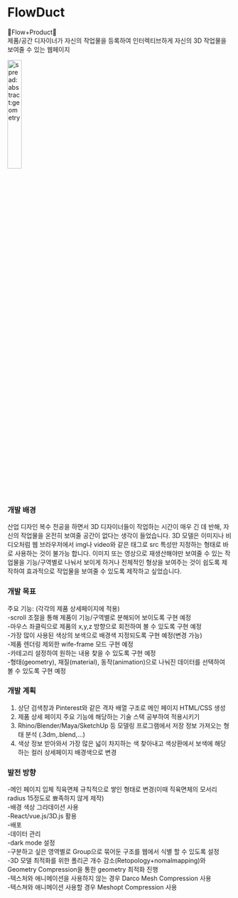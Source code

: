 # FlowDuct
🌊Flow+Product🌊<br/>
제품/공간 디자이너가 자신의 작업물을 등록하여 인터렉티브하게 자신의 3D 작업물을 보여줄 수 있는 웹페이지 <br/>

<img width="25%" alt="spread:abstract:geometry" src="https://user-images.githubusercontent.com/76935187/185689081-ae148980-6281-4d33-b6d2-4a1e1425c0df.png">

### 개발 배경
산업 디자인 복수 전공을 하면서 3D 디자이너들이 작업하는 시간이 매우 긴 데 반해, 자신의 작업물을 온전히 보여줄 공간이 없다는 생각이 들었습니다. 3D 모델은 이미지나 비디오처럼 웹 브라우저에서 img나 video와 같은 태그로 src 특성만 지정하는 형태로 바로 사용하는 것이 불가능 합니다. 이미지 또는 영상으로 재생산해야만 보여줄 수 있는 작업물을 기능/구역별로 나눠서 보이게 하거나 전체적인 형상을 보여주는 것이 쉽도록 제작하여 효과적으로 작업물을 보여줄 수 있도록 제작하고 싶었습니다.


### 개발 목표
주요 기능: (각각의 제품 상세페이지에 적용) <br/>
-scroll 조절을 통해 제품이 기능/구역별로 분해되어 보이도록 구현 예정 <br/>
-마우스 좌클릭으로 제품의 x,y,z 방향으로 회전하여 볼 수 있도록 구현 예정 <br/>
-가장 많이 사용된 색상의 보색으로 배경색 지정되도록 구현 예정(변경 가능) <br/>
-제품 렌더링 제외한 wife-frame 모드 구현 예정 <br/>
-카테고리 설정하여 원하는 내용 찾을 수 있도록 구현 예정 <br/>
-형태(geometry), 재질(material), 동작(animation)으로 나눠진 데이터를 선택하여 볼 수 있도록 구현 예정<br/>


### 개발 계획
1. 상단 검색창과 Pinterest와 같은 격자 배열 구조로 메인 페이지 HTML/CSS 생성<br/>
2. 제품 상세 페이지 주요 기능에 해당하는 기술 스택 공부하여 적용시키기<br/>
3. Rhino/Blender/Maya/SketchUp 등 모델링 프로그램에서 저장 정보 가져오는 형태 분석 (.3dm,.blend,...)<br/>
4. 색상 정보 받아와서 가장 많은 넓이 차지하는 색 찾아내고 색상환에서 보색에 해당하는 컬러 상세페이지 배경색으로 변경<br/>


### 발전 방향
-메인 페이지 입체 직육면체 규칙적으로 쌓인 형태로 변경(이때 직육면체의 모서리 radius 15정도로 뾰족하지 않게 제작)<br/>
-배경 색상 그라데이션 사용<br/>
-React/vue.js/3D.js 활용<br/>
-배포<br/>
-데이터 관리<br/>
-dark mode 설정<br/>
-구분하고 싶은 영역별로 Group으로 묶어둔 구조를 웹에서 식별 할 수 있도록 설정<br/>
-3D 모델 최적화를 위한 폴리곤 개수 감소(Retopology+nomalmapping)와 Geometry Compression을 통한 geometry 최적화 진행<br/>
-텍스처와 애니메이션을 사용하지 않는 경우 Darco Mesh Compression 사용<br/>
-텍스쳐와 애니메이션 사용할 경우 Meshopt Compression 사용<br/>
